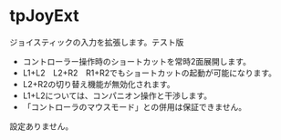 # tpJoyExt
ジョイスティックの入力を拡張します。テスト版


- コントローラー操作時のショートカットを常時2面展開します。
- L1+L2　L2+R2　R1+R2でもショートカットの起動が可能になります。
- L2+R2の切り替え機能が無効化されます。
- L1+L2については、コンパニオン操作と干渉します。
- 「コントローラのマウスモード」との併用は保証できません。



設定ありません。
